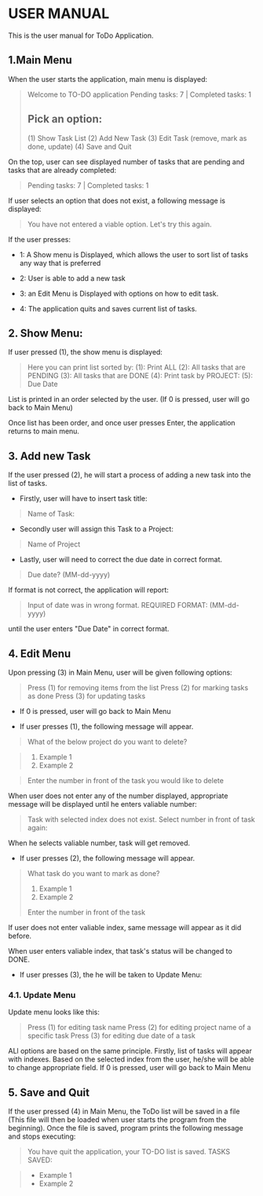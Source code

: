 # USER MANUAL

This is the user manual for ToDo Application.

## 1.Main Menu

When the user starts the application, main menu is displayed:

> Welcome to TO-DO application
> Pending tasks: 7 | Completed tasks: 1
>
> Pick an option:
> ---------------------------------------------
> (1) Show Task List
> (2) Add New Task
> (3) Edit Task (remove, mark as done, update)
> (4) Save and Quit

On the top, user can see displayed number of tasks that
are pending and tasks that are already completed: 

> Pending tasks: 7 | Completed tasks: 1

If user selects an option that does not exist, a following message is displayed: 

> You have not entered a viable option. Let's try this again. 

If the user presses:

* 1: A Show menu is Displayed, which allows the user to sort 
list of tasks any way that is preferred 

* 2: User is able to add a new task 

* 3: an Edit Menu is Displayed with options on how to edit task.

* 4: The application quits and saves current list of tasks.

## 2. Show Menu: 

If user pressed (1), the show menu is displayed: 

> Here you can print list sorted by:
> (1): Print ALL
> (2): All tasks that are PENDING
> (3): All tasks that are DONE
> (4): Print task by PROJECT:
> (5): Due Date

List is printed in an order selected by the user.
(If 0 is pressed, user will go back to Main Menu)

Once list has been order, and once user presses Enter, the application returns to main menu. 

## 3. Add new Task

If the user pressed (2), he will start a process of adding a new
task into the list of tasks.

* Firstly, user will have to insert task title:
>Name of Task:
* Secondly user will assign this Task to a Project:
>Name of Project
* Lastly, user will need to correct the due date in correct format. 
>Due date? (MM-dd-yyyy)

If format is not correct, the application will report:
> Input of date was in wrong format. REQUIRED FORMAT: (MM-dd-yyyy) 

until the user enters "Due Date" in correct format. 

## 4. Edit Menu

Upon pressing (3) in Main Menu, user will be given following options: 

> Press (1) for removing items from the list
> Press (2) for marking tasks as done
> Press (3) for updating tasks

* If 0 is pressed, user will go back to Main Menu

* If user presses (1), the following message will appear.

>What of the below project do you want to delete? 

> 1. Example 1
> 2. Example 2

> Enter the number in front of the task you would like to delete

When user does not enter any of the number displayed, appropriate message will be displayed until he enters valiable number: 
>Task with selected index does not exist. Select number in front of task again:

When he selects valiable number, task will get removed. 

* If user presses (2), the following message will appear.

> What task do you want to mark as done?
> 1. Example 1         
> 2. Example 2            
>            
> Enter the number in front of the task

If user does not enter valiable index, same message will appear as it did before. 

When user enters valiable index, that task's status will be changed to DONE.


* If user presses (3), the he will be taken to Update Menu:

### 4.1. Update Menu

Update menu looks like this: 

> Press (1) for editing task name
> Press (2) for editing project name of a specific task
> Press (3) for editing due date of a task

ALl options are based on the same principle. Firstly, list of tasks will appear with indexes. Based on the selected index from the user, he/she will be able to change appropriate field. 
If 0 is pressed, user will go back to Main Menu

## 5. Save and Quit

If the user pressed (4) in Main Menu, the ToDo list will be saved in a file (This file will then be loaded when user starts the program from the beginning). Once the file is saved, program prints the following message and stops executing: 

> You have quit the application, your TO-DO list is saved.
> TASKS SAVED:

> * Example 1
> * Example 2

     